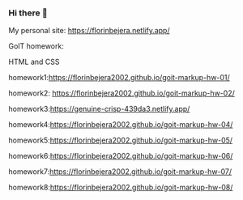 ### Hi there 👋
My personal site: https://florinbejera.netlify.app/ 

GoIT homework:

HTML and CSS

homework1:https://florinbejera2002.github.io/goit-markup-hw-01/ 
                      
homework2: https://florinbejera2002.github.io/goit-markup-hw-02/

homework3:https://genuine-crisp-439da3.netlify.app/

homework4:https://florinbejera2002.github.io/goit-markup-hw-04/

homework5:https://florinbejera2002.github.io/goit-markup-hw-05/

homework6:https://florinbejera2002.github.io/goit-markup-hw-06/

homework7:https://florinbejera2002.github.io/goit-markup-hw-07/

homework8:https://florinbejera2002.github.io/goit-markup-hw-08/




 


<!--
**FlorinBejera2002/florinbejera2002** is a ✨ _special_ ✨ repository because its `README.md` (this file) appears on your GitHub profile.

Here are some ideas to get you started:

- 🔭 I’m currently working on ...
- 🌱 I’m currently learning ...
- 👯 I’m looking to collaborate on ...
- 🤔 I’m looking for help with ...
- 💬 Ask me about ...
- 📫 How to reach me: ...
- 😄 Pronouns: ...
- ⚡ Fun fact: ...
-->

